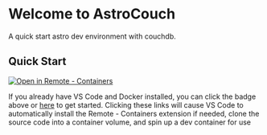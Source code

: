 # Welcome to AstroCouch

A quick start astro dev environment with couchdb.

## Quick Start

[![Open in Remote - Containers](https://img.shields.io/static/v1?label=Remote%20-%20Containers&message=Open&color=blue&logo=visualstudiocode)](https://vscode.dev/redirect?url=vscode://ms-vscode-remote.remote-containers/cloneInVolume?url=https://github.com/zachlankton/astrocouch)

If you already have VS Code and Docker installed, you can click the badge above or [here](https://vscode.dev/redirect?url=vscode://ms-vscode-remote.remote-containers/cloneInVolume?url=https://github.com/zachlankton/astrocouch) to get started. Clicking these links will cause VS Code to automatically install the Remote - Containers extension if needed, clone the source code into a container volume, and spin up a dev container for use
